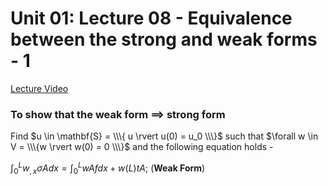 # Unit 01: Lecture 08 - Equivalence between the strong and weak forms - 1

[Lecture Video](https://www.youtube.com/watch?v=7SUuQQxW2y8&list=PLJhG_d-Sp_JHKVRhfTgDqbic_4MHpltXZ&index=8&ab_channel=openmichigan)

### To show that the weak form $\implies$ strong form 

Find $u \in \mathbf{S} = \\\{ u \rvert u(0) = u_0 \\\}$ such that $\forall w \in V = \\\{w \rvert w(0) = 0 \\\}$ and the following equation holds -

$\int_{0}^{L}w_{,x}\sigma A dx =  \int_{0}^{L}wAfdx + w(L)tA;$ (**Weak Form**)



